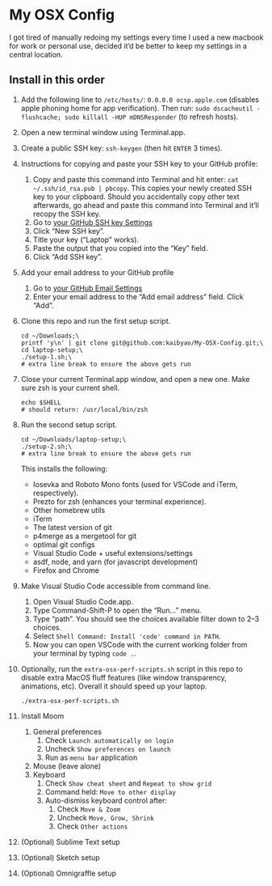 # My OSX Config

I got tired of manually redoing my settings every time I used a new macbook for work or personal use, decided it’d be better to keep my settings in a central location.

## Install in this order

1. Add the following line to `/etc/hosts/`: `0.0.0.0 ocsp.apple.com` (disables apple phoning home for app verification). Then run: `sudo dscacheutil -flushcache; sudo killall -HUP mDNSResponder` (to refresh hosts).

1. Open a new terminal window using Terminal.app.

1. Create a public SSH key: `ssh-keygen` (then hit `ENTER` 3 times).

1. Instructions for copying and paste your SSH key to your GitHub profile:
    1. Copy and paste this command into Terminal and hit enter: `cat ~/.ssh/id_rsa.pub | pbcopy`. This copies your newly created SSH key to your clipboard. Should you accidentally copy other text afterwards, go ahead and paste this command into Terminal and it’ll recopy the SSH key.
    1. Go to [your GitHub SSH key Settings](https://github.com/settings/keys)
    1. Click “New SSH key”.
    1. Title your key (“Laptop” works).
    1. Paste the output that you copied into the “Key” field.
    1. Click “Add SSH key”.

1. Add your email address to your GitHub profile
    1. Go to [your GitHub Email Settings](https://github.com/settings/emails)
    1. Enter your email address to the “Add email address” field. Click “Add”.

1. Clone this repo and run the first setup script.
    ```shell
    cd ~/Downloads;\
    printf 'y\n' | git clone git@github.com:kaibyao/My-OSX-Config.git;\
    cd laptop-setup;\
    ./setup-1.sh;\
    # extra line break to ensure the above gets run
    ```

1. Close your current Terminal.app window, and open a new one. Make sure zsh is your current shell.
    ```shell
    echo $SHELL
    # should return: /usr/local/bin/zsh
    ```

1. Run the second setup script.
    ```shell
    cd ~/Downloads/laptop-setup;\
    ./setup-2.sh;\
    # extra line break to ensure the above gets run
    ```
    This installs the following:
    * Iosevka and Roboto Mono fonts (used for VSCode and iTerm, respectively).
    * Prezto for zsh (enhances your terminal experience).
    * Other homebrew utils
    * iTerm
    * The latest version of git
    * p4merge as a mergetool for git
    * optimal git configs
    * Visual Studio Code + useful extensions/settings
    * asdf, node, and yarn (for javascript development)
    * Firefox and Chrome

1. Make Visual Studio Code accessible from command line.
    1. Open Visual Studio Code.app.
    1. Type Command-Shift-P to open the “Run...” menu.
    1. Type “path”. You should see the choices available filter down to 2–3 choices.
    1. Select `Shell Command: Install 'code' command in PATH`.
    1. Now you can open VSCode with the current working folder from your terminal by typing `code .`.

1. Optionally, run the `extra-osx-perf-scripts.sh` script in this repo to disable extra MacOS fluff features (like window transparency, animations, etc). Overall it should speed up your laptop.
    ```shell
    ./extra-osx-perf-scripts.sh
    ```

1. Install Moom
    1. General preferences
        1. Check `Launch automatically on login`
        1. Uncheck `Show preferences on launch`
        1. Run as `menu bar` application
    1. Mouse (leave alone)
    1. Keyboard
        1. Check `Show cheat sheet` and `Repeat to show grid`
        1. Command held: `Move to other display`
        1. Auto-dismiss keyboard control after:
            1. Check `Move & Zoom`
            1. Uncheck `Move, Grow, Shrink`
            1. Check `Other actions`

1. (Optional) Sublime Text setup

1. (Optional) Sketch setup

1. (Optional) Omnigraffle setup
